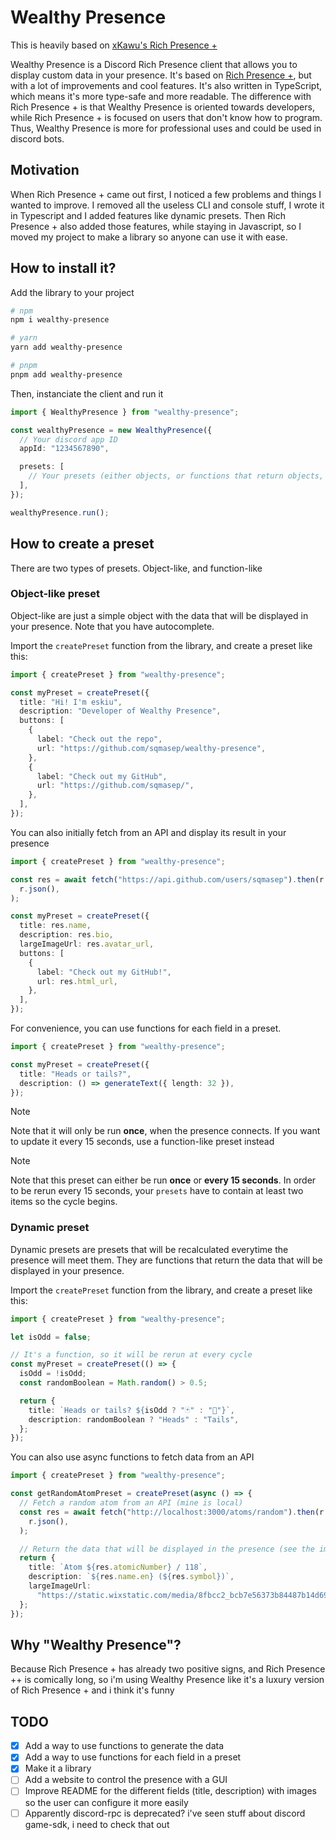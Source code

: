 # Wealthy Presence

This is heavily based on [xKawu's Rich Presence +](https://github.com/xkawu/rich-presence-plus)

Wealthy Presence is a Discord Rich Presence client that allows you to display custom data in your presence. It's based on [Rich Presence +](https://github.com/xkawu/rich-presence-plus), but with a lot of improvements and cool features. It's also written in TypeScript, which means it's more type-safe and more readable. The difference with Rich Presence + is that Wealthy Presence is oriented towards developers, while Rich Presence + is focused on users that don't know how to program. Thus, Wealthy Presence is more for professional uses and could be used in discord bots.

## Motivation

When Rich Presence + came out first, I noticed a few problems and things I wanted to improve. I removed all the useless CLI and console stuff, I wrote it in Typescript and I added features like dynamic presets. Then Rich Presence + also added those features, while staying in Javascript, so I moved my project to make a library so anyone can use it with ease.

## How to install it?

Add the library to your project

```bash
# npm
npm i wealthy-presence

# yarn
yarn add wealthy-presence

# pnpm
pnpm add wealthy-presence
```

Then, instanciate the client and run it

```ts
import { WealthyPresence } from "wealthy-presence";

const wealthyPresence = new WealthyPresence({
  // Your discord app ID
  appId: "1234567890",

  presets: [
    // Your presets (either objects, or functions that return objects, see below)
  ],
});

wealthyPresence.run();
```

## How to create a preset

There are two types of presets. Object-like, and function-like

### Object-like preset

Object-like are just a simple object with the data that will be displayed in your presence. Note that you have autocomplete.

Import the `createPreset` function from the library,
and create a preset like this:

```ts
import { createPreset } from "wealthy-presence";

const myPreset = createPreset({
  title: "Hi! I'm eskiu",
  description: "Developer of Wealthy Presence",
  buttons: [
    {
      label: "Check out the repo",
      url: "https://github.com/sqmasep/wealthy-presence",
    },
    {
      label: "Check out my GitHub",
      url: "https://github.com/sqmasep/",
    },
  ],
});
```

You can also initially fetch from an API and display its result in your presence

```ts
import { createPreset } from "wealthy-presence";

const res = await fetch("https://api.github.com/users/sqmasep").then(r =>
  r.json(),
);

const myPreset = createPreset({
  title: res.name,
  description: res.bio,
  largeImageUrl: res.avatar_url,
  buttons: [
    {
      label: "Check out my GitHub!",
      url: res.html_url,
    },
  ],
});
```

For convenience, you can use functions for each field in a preset.

```ts
import { createPreset } from "wealthy-presence";

const myPreset = createPreset({
  title: "Heads or tails?",
  description: () => generateText({ length: 32 }),
});
```

> [!NOTE]
> Note that it will only be run **once**, when the presence connects. If you want to update it every 15 seconds, use a function-like preset instead

> [!NOTE]
> Note that this preset can either be run **once** or **every 15 seconds**. In order to be rerun every 15 seconds, your `presets` have to contain at least two items so the cycle begins.

### Dynamic preset

Dynamic presets are presets that will be recalculated everytime the presence will meet them. They are functions that return the data that will be displayed in your presence.

Import the `createPreset` function from the library,
and create a preset like this:

```ts
import { createPreset } from "wealthy-presence";

let isOdd = false;

// It's a function, so it will be rerun at every cycle
const myPreset = createPreset(() => {
  isOdd = !isOdd;
  const randomBoolean = Math.random() > 0.5;

  return {
    title: `Heads or tails? ${isOdd ? "🃏" : "👑"}`,
    description: randomBoolean ? "Heads" : "Tails",
  };
});
```

You can also use async functions to fetch data from an API

```ts
import { createPreset } from "wealthy-presence";

const getRandomAtomPreset = createPreset(async () => {
  // Fetch a random atom from an API (mine is local)
  const res = await fetch("http://localhost:3000/atoms/random").then(r =>
    r.json(),
  );

  // Return the data that will be displayed in the presence (see the image above)
  return {
    title: `Atom ${res.atomicNumber} / 118`,
    description: `${res.name.en} (${res.symbol})`,
    largeImageUrl:
      "https://static.wixstatic.com/media/8fbcc2_bcb7e56373b84487b14d693a927c6814~mv2.gif",
  };
});
```

## Why "Wealthy Presence"?

Because Rich Presence + has already two positive signs, and Rich Presence ++ is comically long, so i'm using Wealthy Presence like it's a luxury version of Rich Presence + and i think it's funny

## TODO

- [x] Add a way to use functions to generate the data
- [x] Add a way to use functions for each field in a preset
- [x] Make it a library
- [ ] Add a website to control the presence with a GUI
- [ ] Improve README for the different fields (title, description) with images so the user can configure it more easily
- [ ] Apparently discord-rpc is deprecated? i've seen stuff about discord game-sdk, i need to check that out
